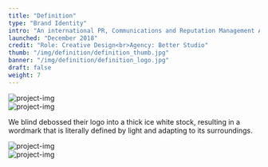 ```yaml
---
title: "Definition"
type: "Brand Identity"
intro: "An international PR, Communications and Reputation Management Agency based in London, Leeds and Dubai. The aim was to design a neutrally sophisticated and minimal brand that played on the concept of ‘definition’ by using light and shade."
launched: "December 2018"
credit: "Role: Creative Design<br>Agency: Better Studio"
thumb: "/img/definition/definition_thumb.jpg"
banner: "/img/definition/definition_logo.jpg"
draft: false
weight: 7
---
```

<div class="row">
    <div class="col-xs-12">
        <img src="/img/definition/definition_card1.jpg" alt="project-img" class="project-img">
    </div>
</div>
<div class="row">
    <div class="col-xs-12 col-sm-8">
        <img src="/img/definition/definition_card2.jpg" alt="project-img" class="project-img">
    </div>
</div>
<div class="row work-detail-container">
    <div class="col-xs-12">
        <p class="work-detail">
            We blind debossed their logo into a thick ice white stock, resulting in a wordmark that is literally defined by light and adapting to its surroundings.
        </p>
    </div>
</div>
<div class="row end-xs">
    <div class="col-xs-12 col-sm-8">
        <img src="/img/definition/definition_card3.jpg" alt="project-img" class="project-img">
    </div>
</div>
<div class="row">
    <div class="col-xs-12">
        <img src="/img/definition/definition_stationery.jpg" alt="project-img" class="project-img">
    </div>
</div>
